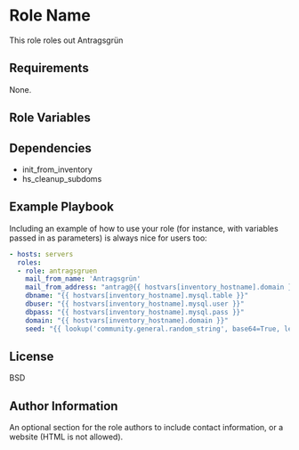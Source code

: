 Role Name
=========

This role roles out Antragsgrün

Requirements
------------

None.

Role Variables
--------------


Dependencies
------------
- init_from_inventory
- hs_cleanup_subdoms

Example Playbook
----------------

Including an example of how to use your role (for instance, with variables passed in as parameters) is always nice for users too:
```yaml
- hosts: servers
  roles:
  - role: antragsgruen
    mail_from_name: 'Antragsgrün'
    mail_from_address: "antrag@{{ hostvars[inventory_hostname].domain }}"
    dbname: "{{ hostvars[inventory_hostname].mysql.table }}"
    dbuser: "{{ hostvars[inventory_hostname].mysql.user }}"
    dbpass: "{{ hostvars[inventory_hostname].mysql.pass }}"
    domain: "{{ hostvars[inventory_hostname].domain }}"
    seed: "{{ lookup('community.general.random_string', base64=True, length=20, seed={{ inventory_hostname }}) }}"
```
License
-------

BSD

Author Information
------------------

An optional section for the role authors to include contact information, or a website (HTML is not allowed).
